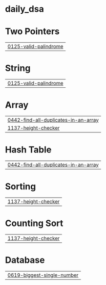 # daily_dsa


# Two Pointers
|  |
| ------- |
| [0125-valid-palindrome](https://github.com/Thirupathi-702/daily_dsa/tree/master/0125-valid-palindrome) |
# String
|  |
| ------- |
| [0125-valid-palindrome](https://github.com/Thirupathi-702/daily_dsa/tree/master/0125-valid-palindrome) |
# Array
|  |
| ------- |
| [0442-find-all-duplicates-in-an-array](https://github.com/Thirupathi-702/daily_dsa/tree/master/0442-find-all-duplicates-in-an-array) |
| [1137-height-checker](https://github.com/Thirupathi-702/daily_dsa/tree/master/1137-height-checker) |
# Hash Table
|  |
| ------- |
| [0442-find-all-duplicates-in-an-array](https://github.com/Thirupathi-702/daily_dsa/tree/master/0442-find-all-duplicates-in-an-array) |
# Sorting
|  |
| ------- |
| [1137-height-checker](https://github.com/Thirupathi-702/daily_dsa/tree/master/1137-height-checker) |
# Counting Sort
|  |
| ------- |
| [1137-height-checker](https://github.com/Thirupathi-702/daily_dsa/tree/master/1137-height-checker) |
# Database
|  |
| ------- |
| [0619-biggest-single-number](https://github.com/Thirupathi-702/daily_dsa/tree/master/0619-biggest-single-number) |